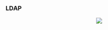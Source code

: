 ### LDAP

<p align='center'>
  <img src='https://github.com/user-attachments/assets/7319a5ac-2864-4a75-acb7-85925a764e92' /> 
</p>
